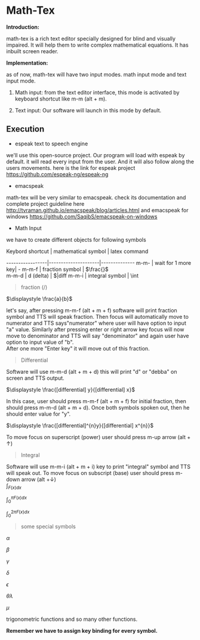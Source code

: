 # Math-Tex

**Introduction:**

math-tex is a rich text editor specially designed for blind and visually impaired. It will help them to write complex mathematical equations. It has inbuilt screen reader.

**Implementation:**

as of now, math-tex will have two input modes. math input mode and text input mode.

1.    Math input: 
from the text editor interface, this mode is activated by keyboard shortcut like m-m (alt + m).

2.    Text input: 
Our software will launch in this mode by default.

## Execution

*  espeak text to speech engine

we'll use this open-source project. Our program will load with espeak by default. it will read every input from the user. And it will also follow along the users movements. here is the link for espeak project <https://github.com/espeak-ng/espeak-ng>

*  emacspeak 

math-tex will be very similar to emacspeak. check its documentation and complete project guideline here <http://tvraman.github.io/emacspeak/blog/articles.html>
and emacspeak for windows <https://github.com/SaqibS/emacspeak-on-windows>

*  Math Input 

we have to create different objects for following symbols


Keybord shortcut | mathematical symbol | latex command

-----------------|---------------------|--------------
    m-m-         |  wait for 1 more key|    -
    m-m-f        |  fraction symbol    |  $\frac{}$  
    m-m-d        |  d  (delta)         |  $|diff
    m-m-i        |  integral symbol    |  \int


>    fraction (/)

$\displaystyle \frac{a}{b}$ 

let's say, after pressing m-m-f (alt + m + f) software will print fraction symbol  and TTS will speak fraction. Then focus will automatically  move to numerator and TTS says"numerator" where user will have option to input "a" value. Similarly after pressing enter or right arrow key focus will now move to denominator and TTS will say "denominator" and again user have option to input value of "b".  
After one more "Enter key" it will move out of this fraction.

>    Differential

Software will use m-m-d (alt + m + d) this will print "d" or "debba" on screen and TTS output.

$\displaystyle \frac{[differential] y}{[differential] x}$

In this case, user should press m-m-f (alt + m + f) for initial fraction, then should press m-m-d (alt + m + d). Once both symbols spoken out, then he should enter value for "y".

$\displaystyle \frac{[differential]^{n}y}{[differential] x^{n}}$

To move focus on superscript (power) user should press m-up arrow (alt + ↑) 

>    Integral

Software will use m-m-i (alt + m + i) key to print "integral" symbol and TTS will speak out.
To move focus on subscript (base) user should press m-down arrow (alt +↓)  
$\displaystyle \int_{F(x)dx}$

$\displaystyle \int_{0}^{\pi F(x)dx}$

$\displaystyle \int_{0}^{2\pi F(x)dx}$

>    some special symbols 

$\alpha$

$\beta$

$\gamma$

$\delta$

$\epsilon$

$\theta\lambda$

$\mu$

trigonometric functions and so many other functions.

**Remember we have to assign key binding for every symbol.**

